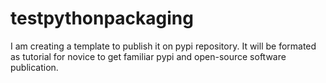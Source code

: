 # testpythonpackaging
I am creating a template to publish it on pypi repository.
It will be formated as tutorial for novice to get familiar pypi and open-source software publication.
